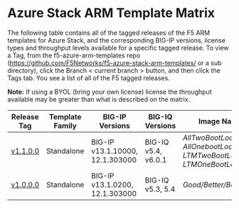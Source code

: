 # Azure Stack ARM Template Matrix

The following table contains all of the tagged releases of the F5 ARM templates for Azure Stack, and the corresponding BIG-IP versions, license types and throughput levels available for a specific tagged release.  To view a Tag, from the f5-azure-arm-templates repo (https://github.com/F5Networks/f5-azure-stack-arm-templates/ or a sub directory), click the Branch < current branch > button, and then click the Tags tab.  You see a list of all of the F5 tagged releases.

**Note:** If using a BYOL (bring your own license) license the throughput available may be greater than what is described on the matrix.

| Release Tag | Template Family | BIG-IP Versions | BIG-IQ Versions | Image Names |
| --- | --- | --- | --- | --- |
| [v1.1.0.0](https://github.com/F5Networks/f5-azure-arm-templates/releases/tag/v1.1.0.0) | Standalone | BIG-IP v13.1.10000, 12.1.303000 | BIG-IQ v5.4, v6.0.1 | *AllTwoBootLocations, AllOnebootLocation, LTMTwoBootLocations, LTMOneBootLocation* |
| [v1.0.0.0](https://github.com/F5Networks/f5-azure-arm-templates/releases/tag/v1.0.0.0) | Standalone | BIG-IP v13.1.0200, 12.1.303000 | BIG-IQ v5.3, 5.4 | *Good/Better/Best* |
